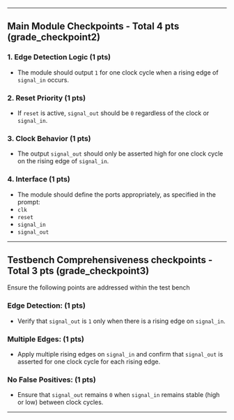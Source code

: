 
---

## Main Module Checkpoints - Total 4 pts (grade_checkpoint2)

### 1. Edge Detection Logic (1 pts)
   - The module should output `1` for one clock cycle when a rising edge of `signal_in` occurs.

### 2. Reset Priority (1 pts)
   - If `reset` is active, `signal_out` should be `0` regardless of the clock or `signal_in`.

### 3. Clock Behavior (1 pts)
   - The output `signal_out` should only be asserted high for one clock cycle on the rising edge of `signal_in`.

### 4. Interface (1 pts)
   - The module should define the ports appropriately, as specified in the prompt:
   - `clk`     
   - `reset`
   - `signal_in`
   - `signal_out`
   
---

## Testbench Comprehensiveness checkpoints - Total 3 pts (grade_checkpoint3)

Ensure the following points are addressed within the test bench 

### Edge Detection: (1 pts)
   - Verify that `signal_out` is `1` only when there is a rising edge on `signal_in`.

### Multiple Edges: (1 pts)
   - Apply multiple rising edges on `signal_in` and confirm that `signal_out` is asserted for one clock cycle for each rising edge.

### No False Positives: (1 pts)
   - Ensure that `signal_out` remains `0` when `signal_in` remains stable (high or low) between clock cycles.

---
